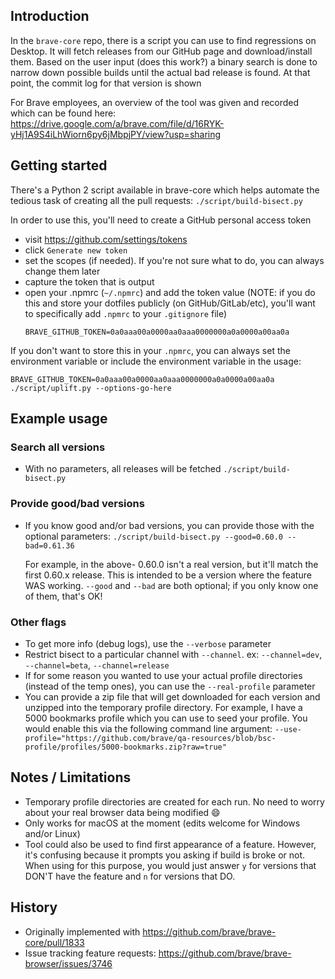 ## Introduction
In the `brave-core` repo, there is a script you can use to find regressions on Desktop. It will fetch releases from our GitHub page and download/install them. Based on the user input (does this work?) a binary search is done to narrow down possible builds until the actual bad release is found. At that point, the commit log for that version is shown

For Brave employees, an overview of the tool was given and recorded which can be found here:
https://drive.google.com/a/brave.com/file/d/16RYK-yHj1A9S4iLhWiorn6py6jMbpjPY/view?usp=sharing

## Getting started
There's a Python 2 script available in brave-core which helps automate the tedious task of creating all the pull requests:
`./script/build-bisect.py`

In order to use this, you'll need to create a GitHub personal access token
- visit https://github.com/settings/tokens
- click `Generate new token`
- set the scopes (if needed). If you're not sure what to do, you can always change them later
- capture the token that is output
- open your .npmrc (`~/.npmrc`) and add the token value (NOTE: if you do this and store your dotfiles publicly (on GitHub/GitLab/etc), you'll want to specifically add `.npmrc` to your `.gitignore` file)
    ```
    BRAVE_GITHUB_TOKEN=0a0aaa00a0000aa0aaa0000000a0a0000a00aa0a
    ```

If you don't want to store this in your `.npmrc`, you can always set the environment variable or include the environment variable in the usage:
```
BRAVE_GITHUB_TOKEN=0a0aaa00a0000aa0aaa0000000a0a0000a00aa0a ./script/uplift.py --options-go-here
```

## Example usage
### Search all versions
- With no parameters, all releases will be fetched
    `./script/build-bisect.py`

### Provide good/bad versions
- If you know good and/or bad versions, you can provide those with the optional parameters:
    `./script/build-bisect.py --good=0.60.0 --bad=0.61.36`

    For example, in the above- 0.60.0 isn't a real version, but it'll match the first 0.60.x release. This is intended to be a version where the feature WAS working. `--good` and `--bad` are both optional; if you only know one of them, that's OK!

### Other flags
- To get more info (debug logs), use the `--verbose` parameter 
- Restrict bisect to a particular channel with `--channel`. ex: `--channel=dev`, `--channel=beta`, `--channel=release`
- If for some reason you wanted to use your actual profile directories (instead of the temp ones), you can use the `--real-profile` parameter
- You can provide a zip file that will get downloaded for each version and unzipped into the temporary profile directory. For example, I have a 5000 bookmarks profile which you can use to seed your profile. You would enable this via the following command line argument:
`--use-profile="https://github.com/brave/qa-resources/blob/bsc-profile/profiles/5000-bookmarks.zip?raw=true"`

## Notes / Limitations
- Temporary profile directories are created for each run. No need to worry about your real browser data being modified 😄 
- Only works for macOS at the moment (edits welcome for Windows and/or Linux)
- Tool could also be used to find first appearance of a feature. However, it's confusing because it prompts you asking if build is broke or not. When using for this purpose, you would just answer `y` for versions that DON'T have the feature and `n` for versions that DO.

## History
- Originally implemented with https://github.com/brave/brave-core/pull/1833
- Issue tracking feature requests: https://github.com/brave/brave-browser/issues/3746